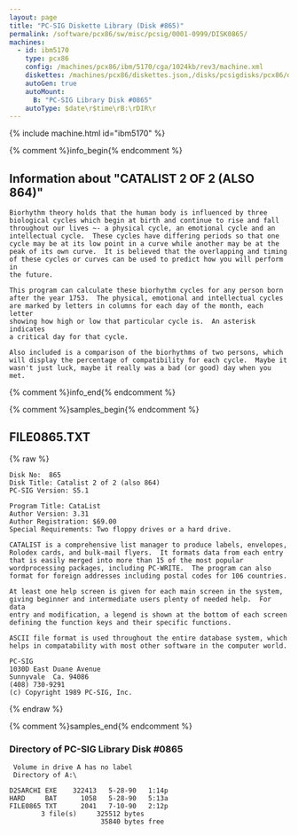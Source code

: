 ```yaml
---
layout: page
title: "PC-SIG Diskette Library (Disk #865)"
permalink: /software/pcx86/sw/misc/pcsig/0001-0999/DISK0865/
machines:
  - id: ibm5170
    type: pcx86
    config: /machines/pcx86/ibm/5170/cga/1024kb/rev3/machine.xml
    diskettes: /machines/pcx86/diskettes.json,/disks/pcsigdisks/pcx86/diskettes.json
    autoGen: true
    autoMount:
      B: "PC-SIG Library Disk #0865"
    autoType: $date\r$time\rB:\rDIR\r
---
```


{% include machine.html id="ibm5170" %}

{% comment %}info_begin{% endcomment %}

## Information about "CATALIST 2 OF 2 (ALSO 864)"

    Biorhythm theory holds that the human body is influenced by three
    biological cycles which begin at birth and continue to rise and fall
    throughout our lives ~- a physical cycle, an emotional cycle and an
    intellectual cycle.  These cycles have differing periods so that one
    cycle may be at its low point in a curve while another may be at the
    peak of its own curve.  It is believed that the overlapping and timing
    of these cycles or curves can be used to predict how you will perform in
    the future.
    
    This program can calculate these biorhythm cycles for any person born
    after the year 1753.  The physical, emotional and intellectual cycles
    are marked by letters in columns for each day of the month, each letter
    showing how high or low that particular cycle is.  An asterisk
    indicates
    a critical day for that cycle.
    
    Also included is a comparison of the biorhythms of two persons, which
    will display the percentage of compatibility for each cycle.  Maybe it
    wasn't just luck, maybe it really was a bad (or good) day when you met.
{% comment %}info_end{% endcomment %}

{% comment %}samples_begin{% endcomment %}

## FILE0865.TXT

{% raw %}
```
Disk No:  865                                                           
Disk Title: Catalist 2 of 2 (also 864)  
PC-SIG Version: S5.1                                                    
                                                                        
Program Title: CataList                                                 
Author Version: 3.31                                                    
Author Registration: $69.00                                             
Special Requirements: Two floppy drives or a hard drive.                
                                                                        
CATALIST is a comprehensive list manager to produce labels, envelopes,  
Rolodex cards, and bulk-mail flyers.  It formats data from each entry   
that is easily merged into more than 15 of the most popular             
wordprocessing packages, including PC-WRITE.  The program can also      
format for foreign addresses including postal codes for 106 countries.  
                                                                        
At least one help screen is given for each main screen in the system,   
giving beginner and intermediate users plenty of needed help.  For data 
entry and modification, a legend is shown at the bottom of each screen  
defining the function keys and their specific functions.                
                                                                        
ASCII file format is used throughout the entire database system, which  
helps in compatability with most other software in the computer world.  
                                                                        
PC-SIG                                                                  
1030D East Duane Avenue                                                 
Sunnyvale  Ca. 94086                                                    
(408) 730-9291                                                          
(c) Copyright 1989 PC-SIG, Inc.                                         
```
{% endraw %}

{% comment %}samples_end{% endcomment %}

### Directory of PC-SIG Library Disk #0865

     Volume in drive A has no label
     Directory of A:\

    D2SARCHI EXE    322413   5-28-90   1:14p
    HARD     BAT      1058   5-28-90   5:13a
    FILE0865 TXT      2041   7-10-90   2:12p
            3 file(s)     325512 bytes
                           35840 bytes free
